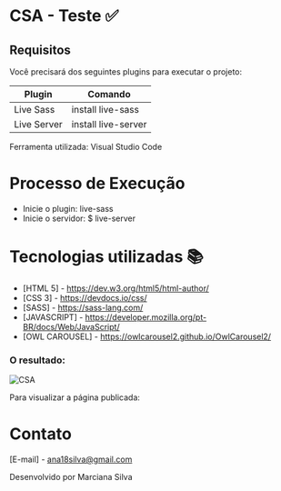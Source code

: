 # CSA - Teste :white_check_mark:

## Requisitos

Você precisará dos seguintes plugins para executar o projeto:

| Plugin | Comando |
| --- | --- |
| Live Sass   | install live-sass|
| Live Server | install live-server |

Ferramenta utilizada: Visual Studio Code


# Processo de Execução

* Inicie o plugin: live-sass
* Inicie o servidor: $ live-server 

# Tecnologias utilizadas :books:

* [HTML 5] - https://dev.w3.org/html5/html-author/
* [CSS 3] - https://devdocs.io/css/
* [SASS] - https://sass-lang.com/
* [JAVASCRIPT] - https://developer.mozilla.org/pt-BR/docs/Web/JavaScript/
* [OWL CAROUSEL] - https://owlcarousel2.github.io/OwlCarousel2/


### O resultado:
![CSA](assets/Designer/20210216_205715.gif)

Para visualizar a página publicada: 



# Contato
[E-mail] - ana18silva@gmail.com

Desenvolvido por Marciana Silva
